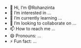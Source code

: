 - 👋 Hi, I’m @Rohanzinta
- 👀 I’m interested in ...
- 🌱 I’m currently learning ...
- 💞️ I’m looking to collaborate on ...
- 📫 How to reach me ...
- 😄 Pronouns: ...
- ⚡ Fun fact: ...

<!---
Rohanzinta/Rohanzinta is a ✨ special ✨ repository because its `README.md` (this file) appears on your GitHub profile.
You can click the Preview link to take a look at your changes.
--->

